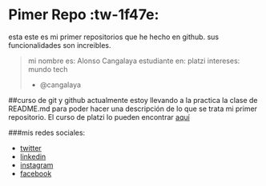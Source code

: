 # Pimer Repo :tw-1f47e:
esta este es mi primer repositorios que he hecho en github. sus funcionalidades son increibles.

> mi nombre es: Alonso Cangalaya
estudiante en: platzi
intereses: mundo tech
> - @cangalaya

##curso de git y github
actualmente estoy llevando a la practica la clase de README.md para poder hacer una descripción de lo que se trata mi primer repositorio.
El curso de platzi lo pueden encontrar [aquí](https://platzi.com/clases/git-github/ "aquí")

###mis redes sociales:
- [twitter](https://twitter.com/AlonsoCangalaya "twitter")
- [linkedin](https://www.linkedin.com/in/alonso-cangalaya-99359b172/ "linkedin")
- [instagram](https://www.instagram.com/alonsocangalaya/?hl=es-la "instagram")
- [facebook](https://www.facebook.com/ManuelCangalayaC/ "facebook")
